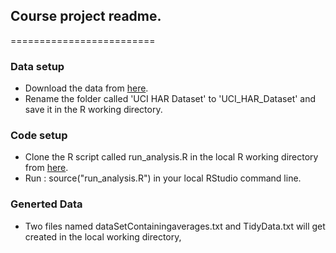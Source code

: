 ## Course project readme.
=========================

### Data setup
* Download the data from [here](https://d396qusza40orc.cloudfront.net/getdata%2Fprojectfiles%2FUCI%20HAR%20Dataset.zip ).
* Rename the folder called 'UCI HAR Dataset' to 'UCI_HAR_Dataset' and save it in the R working directory.
 
### Code setup
* Clone the R script called run_analysis.R in the local R working directory from [here](https://github.com/Nilsaw/Getting_and_cleaning_data.git).
* Run : source("run_analysis.R") in your local RStudio command line.

### Generted Data
* Two files named dataSetContainingaverages.txt and TidyData.txt will get created in the local working directory,
